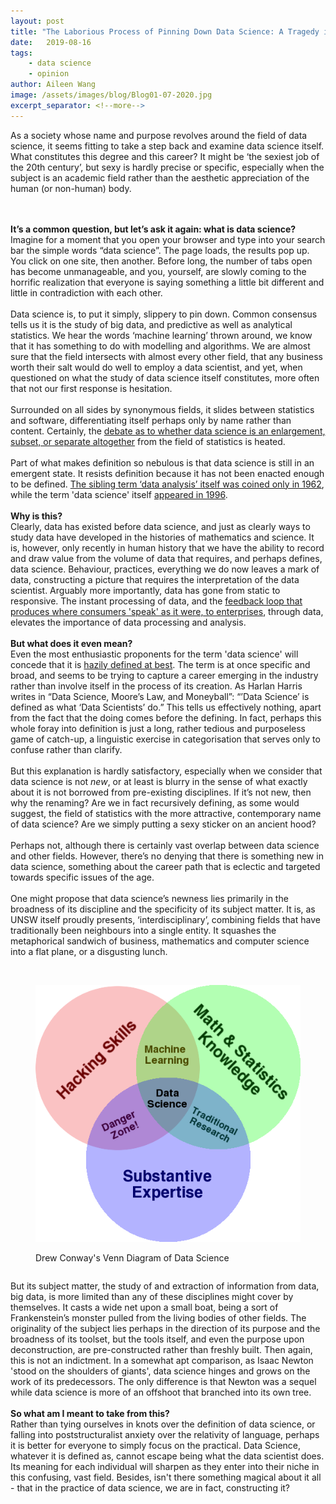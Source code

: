 ```yaml
---
layout: post
title: "The Laborious Process of Pinning Down Data Science: A Tragedy in Five Acts"
date:   2019-08-16
tags:
    - data science
    - opinion
author: Aileen Wang
image: /assets/images/blog/Blog01-07-2020.jpg
excerpt_separator: <!--more-->
---
```

As a society whose name and purpose revolves around the field of data science, it seems fitting to take a step back and examine data science itself. What constitutes this degree and this career? It might be ‘the sexiest job of the 20th century’, but sexy is hardly precise or specific, especially when the subject is an academic field rather than the aesthetic appreciation of the human (or non-human) body.
<!--more-->
<br><br>
<subtitle><b>It’s a common question, but let’s ask it again: what is data science?</b></subtitle>
<br>
Imagine for a moment that you open your browser and type into your search bar the simple words “data science”. The page loads, the results pop up. You click on one site, then another. Before long, the number of tabs open has become unmanageable, and you, yourself, are slowly coming to the horrific realization that everyone is saying something a little bit different and little in contradiction with each other. 
<br><br>
Data science is, to put it simply, slippery to pin down. Common consensus tells us it is the study of big data, and predictive as well as analytical statistics. We hear the words ‘machine learning’ thrown around, we know that it has something to do with modelling and algorithms. We are almost sure that the field intersects with almost every other field, that any business worth their salt would do well to employ a data scientist, and yet, when questioned on what the study of data science itself constitutes, more often that not our first response is hesitation.
<br><br>
Surrounded on all sides by synonymous fields, it slides between statistics and software, differentiating itself perhaps only by name rather than content. Certainly, the <a href = "https://www.tandfonline.com/doi/full/10.1080/10618600.2017.1384734">debate as to whether data science is an enlargement, subset, or separate altogether</a> from the field of statistics is heated.
<br><br>
Part of what makes definition so nebulous is that data science is still in an emergent state. It resists definition because it has not been enacted enough to be defined. <a href = "https://www.forbes.com/sites/gilpress/2013/05/28/a-very-short-history-of-data-science/#15c3815d55cf">The sibling term ‘data analysis’ itself was coined only in 1962</a>, while the term 'data science' itself <a href = "https://www.forbes.com/sites/gilpress/2013/05/28/a-very-short-history-of-data-science/#15c3815d55cf">appeared in 1996</a>. 
<br><br>
<subtitle><b> Why is this?</b></subtitle>
<br>
Clearly, data has existed before data science, and just as clearly ways to study data have developed in the histories of mathematics and science. It is, however, only recently in human history that we have the ability to record and draw value from the volume of data that requires, and perhaps defines, data science. Behaviour, practices, everything we do now leaves a mark of data, constructing a picture that requires the interpretation of the data scientist. Arguably more importantly, data has gone from static to responsive. The instant processing of data, and the <a href = "https://www.oreilly.com/library/view/doing-data-science/9781449363871/ch01.html">feedback loop that produces where consumers 'speak' as it were, to enterprises</a>, through data, elevates the importance of data processing and analysis.
<br><br>
<subtitle><b>But what does it even mean?</b></subtitle>
<br>
Even the most enthusiastic proponents for the term 'data science' will concede that it is <a href = "http://radar.oreilly.com/2011/05/data-science-terminology.html">hazily defined at best</a>. The term is at once specific and broad, and seems to be trying to capture a career emerging in the industry rather than involve itself in the process of its creation. As Harlan Harris writes in “Data Science, Moore’s Law, and Moneyball”: “’Data Science’ is defined as what ‘Data Scientists’ do.” This tells us effectively nothing, apart from the fact that the doing comes before the defining. In fact, perhaps this whole foray into definition is just a long, rather tedious and purposeless game of catch-up, a linguistic exercise in categorisation that serves only to confuse rather than clarify.
<br><br>
But this explanation is hardly satisfactory, especially when we consider that data science is not <i>new</i>, or at least is blurry in the sense of what exactly about it is not borrowed from pre-existing disciplines. If it’s not new, then why the renaming? Are we in fact recursively defining, as some would suggest, the field of statistics with the more attractive, contemporary name of data science? Are we simply putting a sexy sticker on an ancient hood?
<br><br>
Perhaps not, although there is certainly vast overlap between data science and other fields. However, there’s no denying that there is something new in data science, something about the career path that is eclectic and targeted towards specific issues of the age. 
<br><br>
One might propose that data science’s newness lies primarily in the broadness of its discipline and the specificity of its subject matter. It is, as UNSW itself proudly presents, ‘interdisciplinary’, combining fields that have traditionally been neighbours into a single entity. It squashes the metaphorical sandwich of business, mathematics and computer science into a flat plane, or a disgusting lunch. 
<br><br>
<div class = "columns is-centered">
<div class = "column is-half">
<figure>
    <span>
        <img class = "maxed responsive-img" src="/assets/images/blog/Data Science Definition.png" alt="" >
    </span>
    <figcaption>
            <p class = "has-text-grey is-size-7">
                Drew Conway's Venn Diagram of Data Science
            </p>
    </figcaption>
</figure>
</div>
</div>

But its subject matter, the study of and extraction of information from data, big data, is more limited than any of these disciplines might cover by themselves. It casts a wide net upon a small boat, being a sort of Frankenstein’s monster pulled from the living bodies of other fields. The originality of the subject lies perhaps in the direction of its purpose and the broadness of its toolset, but the tools itself, and even the purpose upon deconstruction, are pre-constructed rather than freshly built. Then again, this is not an indictment. In a somewhat apt comparison, as Isaac Newton 'stood on the shoulders of giants', data science hinges and grows on the work of its predecessors. The only difference is that Newton was a sequel while data science is more of an offshoot that branched into its own tree. 
<br><br>
<subtitle><b>So what am I meant to take from this?</b></subtitle>
<br>
Rather than tying ourselves in knots over the definition of data science, or falling into poststructuralist anxiety over the relativity of language, perhaps it is better for everyone to simply focus on the practical. Data Science, whatever it is defined as, cannot escape being what the data scientist does. Its meaning for each individual will sharpen as they enter into their niche in this confusing, vast field. Besides, isn't there something magical about it all - that in the practice of data science, we are in fact, constructing it?